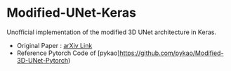 # Modified-UNet-Keras

Unofficial implementation of the modified 3D UNet architecture in Keras.

- Original Paper : [arXiv Link](https://arxiv.org/abs/1802.10508)
- Reference Pytorch Code of [pykao]https://github.com/pykao/Modified-3D-UNet-Pytorch)
